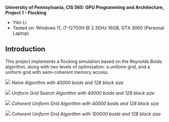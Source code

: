 **University of Pennsylvania, CIS 565: GPU Programming and Architecture,
Project 1 - Flocking**

* Yilin Li 
* Tested on: Windows 11, i7-12700H @ 2.3GHz 16GB, GTX 3060 (Personal Laptop)

## Introduction
This project implements a flocking simulation based on the Reynolds Boids algorithm, along with two levels of optimization: a uniform grid, and a uniform grid with semi-coherent memory access.

![](images/Naive_40000boids.gif)
*Naive Algorithm with 40000 boids and 128 block size*

![](images/Unifrom_40000boids.gif)
*Uniform Grid Search Algorithm with 40000 boids and 128 block size*

![](images/Coherent_40000boids.gif)
*Coherent Uniform Grid Algorithm with 40000 boids and 128 block size*

![](images/Coherent_100000boids.gif)
*Coherent Uniform Grid Algorithm with 100000 boids and 128 block size*
